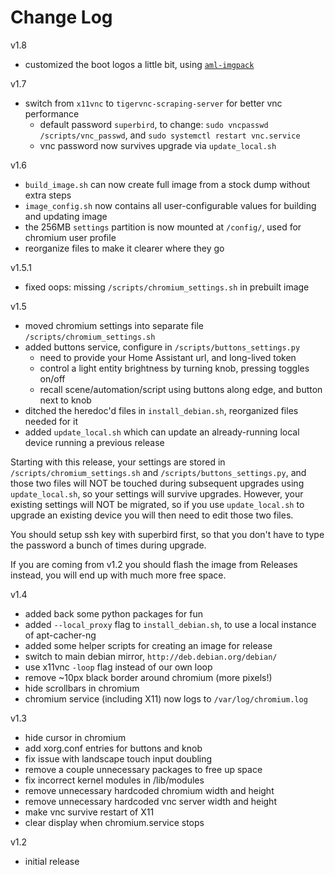# Change Log

v1.8
* customized the boot logos a little bit, using [`aml-imgpack`](https://github.com/bishopdynamics/aml-imgpack/tree/master)

v1.7
* switch from `x11vnc` to `tigervnc-scraping-server` for better vnc performance
  * default password `superbird`, to change: `sudo vncpasswd /scripts/vnc_passwd`, and `sudo systemctl restart vnc.service`
  * vnc password now survives upgrade via `update_local.sh`

v1.6
* `build_image.sh` can now create full image from a stock dump without extra steps
* `image_config.sh` now contains all user-configurable values for building and updating image
* the 256MB `settings` partition is now mounted at `/config/`, used for chromium user profile
* reorganize files to make it clearer where they go

v1.5.1
* fixed oops: missing `/scripts/chromium_settings.sh` in prebuilt image

v1.5
* moved chromium settings into separate file `/scripts/chromium_settings.sh`
* added buttons service, configure in `/scripts/buttons_settings.py`
  * need to provide your Home Assistant url, and long-lived token
  * control a light entity brightness by turning knob, pressing toggles on/off
  * recall scene/automation/script using buttons along edge, and button next to knob
* ditched the heredoc'd files in `install_debian.sh`, reorganized files needed for it
* added `update_local.sh` which can update an already-running local device running a previous release

Starting with this release, your settings are stored in `/scripts/chromium_settings.sh` and `/scripts/buttons_settings.py`, and those two files will NOT be touched during subsequent upgrades using `update_local.sh`, so your settings will survive upgrades.
However, your existing settings will NOT be migrated, so if you use `update_local.sh` to upgrade an existing device you will then need to edit those two files.

You should setup ssh key with superbird first, so that you don't have to type the password a bunch of times during upgrade.

If you are coming from v1.2 you should flash the image from Releases instead, you will end up with much more free space.

v1.4
* added back some python packages for fun
* added `--local_proxy` flag to `install_debian.sh`, to use a local instance of apt-cacher-ng
* added some helper scripts for creating an image for release
* switch to main debian mirror, `http://deb.debian.org/debian/`
* use x11vnc `-loop` flag instead of our own loop
* remove ~10px black border around chromium (more pixels!)
* hide scrollbars in chromium
* chromium service (including X11) now logs to `/var/log/chromium.log`

v1.3
* hide cursor in chromium
* add xorg.conf entries for buttons and knob
* fix issue with landscape touch input doubling
* remove a couple unnecessary packages to free up space
* fix incorrect kernel modules in /lib/modules
* remove unnecessary hardcoded chromium width and height
* remove unnecessary hardcoded vnc server width and height
* make vnc survive restart of X11
* clear display when chromium.service stops
  
v1.2
* initial release
